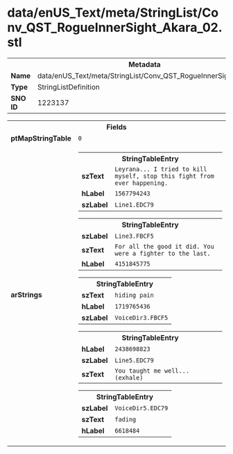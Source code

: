 <h1>data/enUS_Text/meta/StringList/Conv_QST_RogueInnerSight_Akara_02.stl</h1><table><tr><th colspan="100%">Metadata</th></tr><tr><td><b>Name</b></td><td>data/enUS_Text/meta/StringList/Conv_QST_RogueInnerSight_Akara_02.stl</td></tr><tr><td><b>Type</b></td><td>StringListDefinition</td></tr><tr><td><b>SNO ID</b></td><td>1223137</td></tr></table>

<table><tr><th colspan="100%">Fields</th></tr><tr><td><b>ptMapStringTable</b></td><td><code>0</code></td></tr><tr><td><b>arStrings</b></td><td><table><tr><th colspan="100%">StringTableEntry</th></tr><tr><td><b>szText</b></td><td><code>Leyrana... I tried to kill myself, stop this fight from ever happening.</code></td></tr><tr><td><b>hLabel</b></td><td><code>1567794243</code></td></tr><tr><td><b>szLabel</b></td><td><code>Line1.EDC79</code></td></tr></table>


<table><tr><th colspan="100%">StringTableEntry</th></tr><tr><td><b>szLabel</b></td><td><code>Line3.FBCF5</code></td></tr><tr><td><b>szText</b></td><td><code>For all the good it did. You were a fighter to the last.</code></td></tr><tr><td><b>hLabel</b></td><td><code>4151845775</code></td></tr></table>


<table><tr><th colspan="100%">StringTableEntry</th></tr><tr><td><b>szText</b></td><td><code>hiding pain</code></td></tr><tr><td><b>hLabel</b></td><td><code>1719765436</code></td></tr><tr><td><b>szLabel</b></td><td><code>VoiceDir3.FBCF5</code></td></tr></table>


<table><tr><th colspan="100%">StringTableEntry</th></tr><tr><td><b>hLabel</b></td><td><code>2438698823</code></td></tr><tr><td><b>szLabel</b></td><td><code>Line5.EDC79</code></td></tr><tr><td><b>szText</b></td><td><code>You taught me well... (exhale)</code></td></tr></table>


<table><tr><th colspan="100%">StringTableEntry</th></tr><tr><td><b>szLabel</b></td><td><code>VoiceDir5.EDC79</code></td></tr><tr><td><b>szText</b></td><td><code>fading</code></td></tr><tr><td><b>hLabel</b></td><td><code>6618484</code></td></tr></table>


</td></tr></table>

